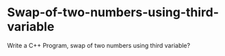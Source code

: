 # Swap-of-two-numbers-using-third-variable
Write a C++ Program, swap of two numbers using third variable?
